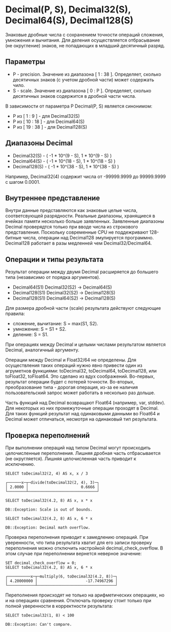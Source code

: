 <a name="data_type-decimal"></a>

# Decimal(P, S), Decimal32(S), Decimal64(S), Decimal128(S)

Знаковые дробные числа с сохранением точности операций сложения, умножения и вычитания. Для деления осуществляется отбрасывание (не округление) знаков, не попадающих в младший десятичный разряд.

## Параметры

- P - precision. Значение из диапазона [ 1 : 38 ]. Определяет, сколько десятичных знаков (с учетом дробной части) может содержать чило.
- S - scale. Значение из диапазона [ 0 : P ]. Определяет, сколько десятичных знаков содержится в дробной части числа.

В зависимости от параметра P Decimal(P, S) является синонимом:
- P из [ 1 : 9 ] - для Decimal32(S)
- P из [ 10 : 18 ] - для Decimal64(S)
- P из [ 19 : 38 ] - для Decimal128(S)

## Диапазоны Decimal

- Decimal32(S) - ( -1 * 10^(9 - S), 1 * 10^(9 - S) )
- Decimal64(S) - ( -1 * 10^(18 - S), 1 * 10^(18 - S) )
- Decimal128(S) - ( -1 * 10^(38 - S), 1 * 10^(38 - S) )

Например, Decimal32(4) содержит числа от -99999.9999 до 99999.9999 c шагом 0.0001.

## Внутреннее представление

Внутри данные представляются как знаковые целые числа, соответсвующей разрядности. Реальные диапазоны, хранящиеся в ячейках памяти несколько больше заявленных. Заявленные диапазоны Decimal проверядтся только при вводе числа из строкового представления.
Поскольку современные CPU не поддежривают 128-битные числа, операции над Decimal128 эмулируется программно. Decimal128 работает в разы медленней чем Decimal32/Decimal64.

## Операции и типы результата

Результат операции между двумя Decimal расширяется до большего типа (независимо от порядка аргументов).

- Decimal64(S1) <op> Decimal32(S2) -> Decimal64(S)
- Decimal128(S1) <op> Decimal32(S2) -> Decimal128(S)
- Decimal128(S1) <op> Decimal64(S2) -> Decimal128(S)

Для размера дробной части (scale) результата действуют следующие правила:
- сложение, вычитание: S = max(S1, S2).
- умножение: S = S1 + S2.
- деление: S = S1.

При операциях между Decimal и целыми числами результатом является Decimal, аналогичный аргументу.

Операции между Decimal и Float32/64 не определены. Для осуществления таких операций нужно явно привести один из агруметнов функциями: toDecimal32, toDecimal64, toDecimal128, или toFloat32, toFloat64. Это сделано из вдух соображений. Во-первых, результат операции будет с потерей точности. Во-вторых, преобразование типа - дорогая операция, из-за ее наличия пользовательский запрос может работать в несколько раз дольше.

Часть функций над Decimal возвращают Float64 (например, var, stddev). Для некоторых из них промежуточные операции проходят в Decimal.
Для таких функций результат над одинаковыми данными во Float64 и Decimal может отличаться, несмотря на одинаковый тип результата.

## Проверка переполнений

При выполнении операций над типом Decimal могут происходить целочисленные переполнения. Лишняя дробная часть отбрасывается (не округляется). Лишняя целочисленная часть приводит к исключению.
```
SELECT toDecimal32(2, 4) AS x, x / 3
```
```
┌──────x─┬─divide(toDecimal32(2, 4), 3)─┐
│ 2.0000 │                       0.6666 │
└────────┴──────────────────────────────┘
```

```
SELECT toDecimal32(4.2, 8) AS x, x * x
```
```
DB::Exception: Scale is out of bounds.
```

```
SELECT toDecimal32(4.2, 8) AS x, 6 * x
```
```
DB::Exception: Decimal math overflow.
```

Проверка переполнения приводит к замедлению операций. При уверенности, что типа результата хватит для его записи проверку переполнения можно отключить настройкой decimal_check_overflow. В этом случае при переполнении вернется неверное значение:
```
SET decimal_check_overflow = 0;
SELECT toDecimal32(4.2, 8) AS x, 6 * x
```
```
┌──────────x─┬─multiply(6, toDecimal32(4.2, 8))─┐
│ 4.20000000 │                     -17.74967296 │
└────────────┴──────────────────────────────────┘
```

Переполнения происходят не только на арифметических операциях, но и на операциях сравнения. Отключать проверку стоит только при полной уверенности в корректности результата:

```
SELECT toDecimal32(1, 8) < 100
```
```
DB::Exception: Can't compare.
```
